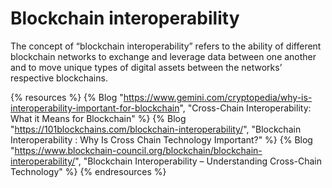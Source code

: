 # Blockchain interoperability

The concept of “blockchain interoperability” refers to the ability of different blockchain networks to exchange and leverage data between one another and to move unique types of digital assets between the networks’ respective blockchains. 

{% resources %}
  {% Blog "https://www.gemini.com/cryptopedia/why-is-interoperability-important-for-blockchain", "Cross-Chain Interoperability: What it Means for Blockchain" %}
  {% Blog "https://101blockchains.com/blockchain-interoperability/", "Blockchain Interoperability : Why Is Cross Chain Technology Important?" %}
  {% Blog "https://www.blockchain-council.org/blockchain/blockchain-interoperability/", "Blockchain Interoperability – Understanding Cross-Chain Technology" %}
{% endresources %}
